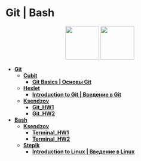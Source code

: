 # Git | Bash

<div id="header" align="center">
  <img src="https://kossoff.ru/sites/kossoff.ru/files/styles/in_article/public/field/image/Git-Icon-1788C.png?itok=xnhD98xZ" width="90"/>
  <img src="https://upload.wikimedia.org/wikipedia/commons/thumb/4/4b/Bash_Logo_Colored.svg/1200px-Bash_Logo_Colored.svg.png" width="90"/>
</div>

- [**Git**](https://github.com/vypiemzalyubov/git-bash/tree/main/Git)
  - [**Cubit**](https://github.com/vypiemzalyubov/git-bash/tree/main/Git/Cubit)
    - [**Git Basics | Основы Git**](https://github.com/vypiemzalyubov/git-bash/tree/main/Git/Cubit/Git%20Basics)
  - [**Hexlet**](https://github.com/vypiemzalyubov/git-bash/tree/main/Git/Hexlet)
    - [**Introduction to Git | Введение в Git**](https://github.com/vypiemzalyubov/git-bash/tree/main/Git/Hexlet/Introduction%20to%20Git)
  - [**Ksendzov**](https://github.com/vypiemzalyubov/git-bash/tree/main/Git/Ksendzov)
    - [**Git_HW1**](https://github.com/vypiemzalyubov/git-bash/tree/main/Git/Ksendzov/Git_HW1)
    - [**Git_HW2**](https://github.com/vypiemzalyubov/git-bash/tree/main/Git/Ksendzov/Git_HW2)
- [**Bash**](https://github.com/vypiemzalyubov/git-bash/tree/main/Bash)
  - [**Ksendzov**](https://github.com/vypiemzalyubov/git-bash/tree/main/Bash/Ksendzov)
    - [**Terminal_HW1**](https://github.com/vypiemzalyubov/git-bash/tree/main/Bash/Ksendzov/Terminal_HW1)
    - [**Terminal_HW2**](https://github.com/vypiemzalyubov/git-bash/tree/main/Bash/Ksendzov/Terminal_HW2)
  - [**Stepik**](https://github.com/vypiemzalyubov/git-bash/tree/main/Bash/Stepik)
    - [**Introduction to Linux | Введение в Linux**](https://github.com/vypiemzalyubov/git-bash/tree/main/Bash/Stepik/Introduction%20to%20Linux)
